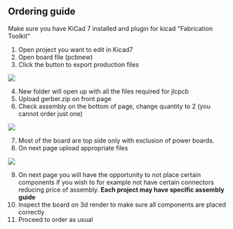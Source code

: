 ## Ordering guide

Make sure you have KiCad 7 installed and plugin for kicad "Fabrication Toolkit"

1. Open project you want to edit in Kicad7
2. Open board file (pcbnew)
3. Click the button to export production files

![](https://i.imgur.com/yZWsWwJ.png)

4. New folder will open up with all the files required for jlcpcb
5. Upload gerber.zip on front page
6. Check assembly on the bottom of page, change quantity to 2 (you cannot order just one)

![](https://i.imgur.com/IrUP7B3.png)

7. Most of the board are top side only with exclusion of power boards.
8. On next page upload appropriate files

![](https://i.imgur.com/OzQuEOi.png)

9. On next page you will have the opportunity to not place certain components if
   you wish to for example not have certain connectors reducing price of assembly.
   **Each project may have specific assembly guide**
10. Inspect the board on 3d render to make sure all components are placed correctly
11. Proceed to order as usual